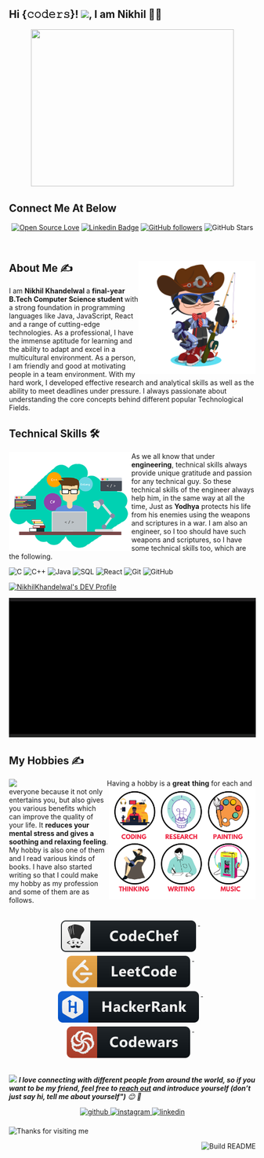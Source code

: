 
## Hi {𝚌𝚘𝚍𝚎𝚛𝚜}! <img src="https://github.com/TheDudeThatCode/TheDudeThatCode/blob/master/Assets/Hi.gif" width="29px">, I am Nikhil 👨‍🎓

<!-- Header -->

<p align="center">
  <img src="https://github.com/abhisheknaiidu/abhisheknaiidu/blob/master/code.gif?raw=true" width="414" height="320" />
</p>

## Connect Me At Below
  <!--social media icon-->
<div align="center">
 
 
 
 
[![Open Source Love](https://badges.frapsoft.com/os/v2/open-source.svg?v=103)](https://github.com/nikhil-khandelwal-1001)
[![Linkedin Badge](https://img.shields.io/badge/-Nikhil%20Khandelwal-blue?style=social&logo=Linkedin&logoColor=blue&link=https://www.linkedin.com/in/nikhil-khandelwal-/)](www.linkedin.com/in/nikhil-khandelwal-) 
 [![GitHub followers](https://img.shields.io/github/followers/hac?label=Follow&style=social)](https://github.com/nikhil-khandelwal-1001)
![GitHub Stars](https://img.shields.io/github/stars/nikhil-khandelwal-1001?style=social)

</div>  

</br>

<!--About Me-->
<div>
 <p>
  <img width="240" height="230" align='right' src="https://github.com/nikhil-khandelwal-1001/nikhil-khandelwal-1001/blob/main/assets/oct-about.png"> 
</p>


## About Me ✍


I am <b> Nikhil Khandelwal </b> a <b> final-year B.Tech Computer Science student </b> with a strong foundation in programming languages like Java, JavaScript, React and a range of cutting-edge technologies. As a professional, I have the immense aptitude for learning and the ability to adapt and excel in a multicultural environment. As a person, I am friendly and good at motivating people in a team environment. With my hard work, I developed effective research and analytical skills as well as the ability to meet deadlines under pressure. I always passionate about understanding the core concepts behind different popular Technological Fields. 

<!--technical skill-->

## Technical Skills 🛠 

<img align='left' src='https://github.com/nikhil-khandelwal-1001/nikhil-khandelwal-1001/blob/main/assets/about.png' width='250"'>

As we all know that under <b>engineering</b>, technical skills always provide unique gratitude and passion for any technical guy. So these technical skills of the engineer always help him, in the same way at all the time, Just as <b>Yodhya</b> protects his life from his enemies using the weapons and scriptures in a war. I am also an engineer, so I too should have such weapons and scriptures, so I  have some technical skills too,  which are the following.

![C](https://img.shields.io/badge/-C-000?&logo=C)
![C++](https://img.shields.io/badge/-C++-00599C?style=flat-square&logo=c)
![Java](https://img.shields.io/badge/-Java-E34A86?style=flat-square&logo=java)
![SQL](https://img.shields.io/badge/-SQL-blue?style=flat-square&logo=MySQL)
![React](https://img.shields.io/badge/-React-blue?style=flat-square&logo=React)
![Git](https://img.shields.io/badge/-Git-black?style=flat-square&logo=git)
![GitHub](https://img.shields.io/badge/-GitHub-181717?style=flat-square&logo=github)


<a href="https://dev.to/amit17133129">
  <img src="https://d2fltix0v2e0sb.cloudfront.net/dev-badge.svg" alt="NikhilKhandelwal's DEV Profile" height="30" width="30">
</a>

<p align="center">
  <img src="https://github.com/nikhil-khandelwal-1001/nikhil-khandelwal-1001/blob/main/MySkills.gif?raw=true"/>
</p>

 <!--My Hobbies-->
 
 

## My Hobbies ✍

<img align='left' src='https://media.giphy.com/media/M9gbBd9nbDrOTu1Mqx/giphy.gif' width='200"'>
 
Having a hobby is a <b>great</b> <img align='right' src='https://github.com/nikhil-khandelwal-1001/nikhil-khandelwal-1001/blob/main/assets/hobby.png' width='300"'><b>thing</b> for each and everyone because it not only entertains you,
but also gives you various benefits which can improve the quality of your life. It <b>reduces your mental stress and gives a soothing and relaxing feeling</b>. My hobby is also one of them and I read various kinds of books. I have also started writing so that I could make my hobby as my profession and some of them are as follows.
##
<p align="center">

  <a href="#">
    <img src="https://raw.githubusercontent.com/AbhishekMaira10/AbhishekMaira10/master/Resources/svg/codechef.svg" alt="codechef" style="vertical-align:top; margin:4px">
  </a>&nbsp;&nbsp;&nbsp;

  <a href="https://leetcode.com/profile/nikhilkhandelwal">
    <img src="https://raw.githubusercontent.com/AbhishekMaira10/AbhishekMaira10/master/Resources/svg/leetcode.svg" alt="leetcode" style="vertical-align:top; margin:4px">
  </a>&nbsp;&nbsp;&nbsp;

  <a href="https://www.hackerrank.com/profile/nikhilkh1001">
    <img src="https://raw.githubusercontent.com/AbhishekMaira10/AbhishekMaira10/master/Resources/svg/hackerrank.svg" alt="hackerrank" style="vertical-align:top; margin:4px">
  </a>&nbsp;&nbsp;&nbsp;
  
  <a href="#">
    <img src="https://raw.githubusercontent.com/AbhishekMaira10/AbhishekMaira10/master/Resources/svg/codewars.svg" alt="codewars" style="vertical-align:top; margin:4px">
  </a> &nbsp;&nbsp;&nbsp;
</p>

##

<!--footer-->

##
<img src="https://media.giphy.com/media/LnQjpWaON8nhr21vNW/giphy.gif" width="60"> <em><b>I love connecting with different people from around the world, so if you want to be my friend, feel free to [reach out](https://wa.me/+917426965799) and introduce yourself (don’t just say hi, tell me about yourself")</b> 😊 💜</em>


<div align="center">
<a href="https://github.com/nikhil-khandelwal-1001" target="_blank">
<img src=https://img.shields.io/badge/github-%2324292e.svg?&style=for-the-badge&logo=github&logoColor=white alt=github style="margin-bottom: 5px;" />
</a>
<a href="https://www.instagram.com/nikhil_gupta_1001/" target="_blank">
<img src=https://img.shields.io/badge/Instagram-E4405F?style=for-the-badge&logo=instagram&logoColor=white alt=instagram style="margin-bottom: 5px;" />

<a href="https://linkedin.com/in/nikhil-khandelwal-" target="_blank">
<img src=https://img.shields.io/badge/linkedin-%231E77B5.svg?&style=for-the-badge&logo=linkedin&logoColor=white alt=linkedin style="margin-bottom: 5px;" />
</a>

</div>    

<br/> 
   
<img height="120" alt="Thanks for visiting me" width="100%" src="https://raw.githubusercontent.com/BrunnerLivio/brunnerlivio/master/images/marquee.svg" />

<a href="https://github.com/nikhil-khandelwal-1001/nikhil-khandelwal-1001"><img src="https://github.com/simonw/simonw/workflows/Build%20README/badge.svg" align="right" alt="Build README">

 
